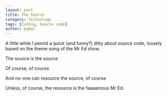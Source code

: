 ```yaml
---
layout: post
title: The Source
category: Technology
tags: [Coding, Source code]
author: pgmac
---
```

A little while I pennd a quick (and funny?) ditty about source code, loosely based on the theme song of the Mr Ed show.

The source is the source

Of course, of course

And no-one can resource the source, of course

Unless, of course, the resource is the faaaamous Mr Ed.
